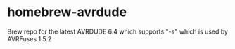 # homebrew-avrdude
Brew repo for the latest AVRDUDE 6.4 which supports "-s" which is used by AVRFuses 1.5.2
